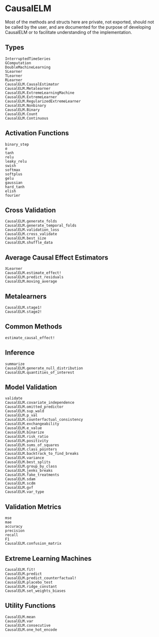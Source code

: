# CausalELM
Most of the methods and structs here are private, not exported, should not be called by the 
user, and are documented for the purpose of developing CausalELM or to facilitate 
understanding of the implementation.

## Types
```@docs
InterruptedTimeSeries
GComputation
DoubleMachineLearning
SLearner
TLearner
RLearner
CausalELM.CausalEstimator
CausalELM.Metalearner
CausalELM.ExtremeLearningMachine
CausalELM.ExtremeLearner
CausalELM.RegularizedExtremeLearner
CausalELM.Nonbinary
CausalELM.Binary
CausalELM.Count
CausalELM.Continuous
```

## Activation Functions
```@docs
binary_step
σ
tanh
relu
leaky_relu
swish
softmax
softplus
gelu
gaussian
hard_tanh
elish
fourier
```

## Cross Validation
```@docs
CausalELM.generate_folds
CausalELM.generate_temporal_folds
CausalELM.validation_loss
CausalELM.cross_validate
CausalELM.best_size
CausalELM.shuffle_data
```

## Average Causal Effect Estimators
```@docs
XLearner
CausalELM.estimate_effect!
CausalELM.predict_residuals
CausalELM.moving_average
```

## Metalearners
```@docs
CausalELM.stage1!
CausalELM.stage2!
```

## Common Methods
```@docs
estimate_causal_effect!
```

## Inference
```@docs
summarize
CausalELM.generate_null_distribution
CausalELM.quantities_of_interest
```

## Model Validation
```@docs
validate
CausalELM.covariate_independence
CausalELM.omitted_predictor
CausalELM.sup_wald
CausalELM.p_val
CausalELM.counterfactual_consistency
CausalELM.exchangeability
CausalELM.e_value
CausalELM.binarize
CausalELM.risk_ratio
CausalELM.positivity
CausalELM.sums_of_squares
CausalELM.class_pointers
CausalELM.backtrack_to_find_breaks
CausalELM.variance
CausalELM.best_splits
CausalELM.group_by_class
CausalELM.jenks_breaks
CausalELM.fake_treatments
CausalELM.sdam
CausalELM.scdm
CausalELM.gvf
CausalELM.var_type
```

## Validation Metrics
```@docs
mse
mae
accuracy
precision
recall
F1
CausalELM.confusion_matrix
```

## Extreme Learning Machines
```@docs
CausalELM.fit!
CausalELM.predict
CausalELM.predict_counterfactual!
CausalELM.placebo_test
CausalELM.ridge_constant
CausalELM.set_weights_biases
```

## Utility Functions
```@docs
CausalELM.mean
CausalELM.var
CausalELM.consecutive
CausalELM.one_hot_encode
```
